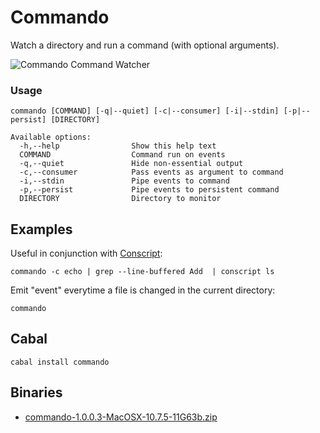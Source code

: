 # Commando

Watch a directory and run a command (with optional arguments).

<img src="http://sordina.binaries.s3.amazonaws.com/commando.png" alt="Commando Command Watcher" />

### Usage

    commando [COMMAND] [-q|--quiet] [-c|--consumer] [-i|--stdin] [-p|--persist] [DIRECTORY]

    Available options:
      -h,--help                Show this help text
      COMMAND                  Command run on events
      -q,--quiet               Hide non-essential output
      -c,--consumer            Pass events as argument to command
      -i,--stdin               Pipe events to command
      -p,--persist             Pipe events to persistent command
      DIRECTORY                Directory to monitor

## Examples

Useful in conjunction with [Conscript](https://github.com/sordina/Conscript):

    commando -c echo | grep --line-buffered Add  | conscript ls

Emit "event" everytime a file is changed in the current directory:

    commando

## Cabal

    cabal install commando

## Binaries

* [commando-1.0.0.3-MacOSX-10.7.5-11G63b.zip](http://sordina.binaries.s3.amazonaws.com/commando-1.0.0.3-MacOSX-10.7.5-11G63b.zip)
